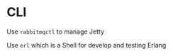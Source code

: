 # CLI

Use `rabbitmqctl` to manage Jetty  

Use `erl` which is a Shell for develop and testing Erlang  